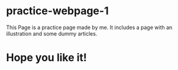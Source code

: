 # practice-webpage-1

This Page is a practice page made by me.
It includes a page with an illustration and
some dummy articles.

# Hope you like it!
